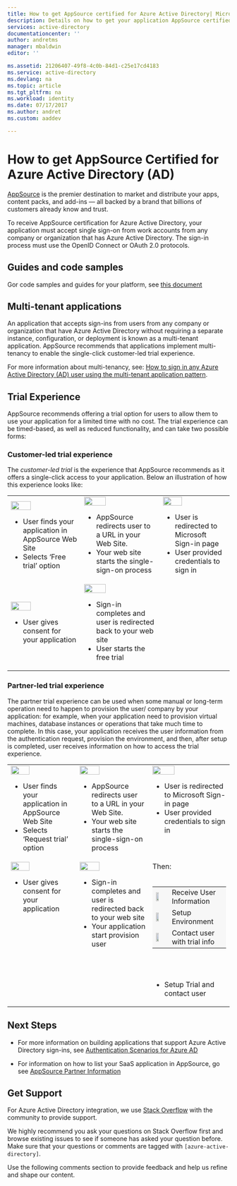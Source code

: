 ```yaml
---
title: How to get AppSource certified for Azure Active Directory| Microsoft Docs
description: Details on how to get your application AppSource certified for Azure Active Directory.
services: active-directory
documentationcenter: ''
author: andretms
manager: mbaldwin
editor: ''

ms.assetid: 21206407-49f8-4c0b-84d1-c25e17cd4183
ms.service: active-directory
ms.devlang: na
ms.topic: article
ms.tgt_pltfrm: na
ms.workload: identity
ms.date: 07/17/2017
ms.author: andret
ms.custom: aaddev

---
```

# How to get AppSource Certified for Azure Active Directory (AD)
[AppSource](https://appsource.microsoft.com/) is the premier destination to market and distribute your apps, content packs, and add-ins — all backed by a brand that billions of customers already know and trust.

To receive AppSource certification for Azure Active Directory, your application must accept single sign-on from work accounts from any company or organization that has Azure Active Directory. The sign-in process must use the OpenID Connect or OAuth 2.0 protocols.

## Guides and code samples
Gor code samples and guides for your platform, see [this document](active-directory-developers-guide#get-started "Get Started with Azure AD for developers")

## Multi-tenant applications
An application that accepts sign-ins from users from any company or organization that have Azure Active Directory without requiring a separate instance, configuration, or deployment is known as a multi-tenant application. AppSource recommends that applications implement multi-tenancy to enable the single-click customer-led trial experience.

For more information about multi-tenancy, see: [How to sign in any Azure Active Directory (AD) user using the multi-tenant application pattern](active-directory-devhowto-multi-tenant-overview).

## Trial Experience
AppSource recommends offering a trial option for users to allow them to use your application for a limited time with no cost. The trial experience can be timed-based, as well as reduced functionality, and can take two possible forms:

### Customer-led trial experience
The *customer-led trial* is the experience that AppSource recommends as it offers a single-click access to your application. Below an illustration of how this experience looks like:

<table >
<tr>
    <td><img src="media/active-directory-devhowto-appsource-certified/customer-led-trial-step1.png" width="55%"/><ul><li>User finds your application in AppSource Web Site</li><li>Selects ‘Free trial’ option</li></ul></td>
    <td><img src="media/active-directory-devhowto-appsource-certified/customer-led-trial-step2.png" width="55%" /><ul><li>AppSource redirects user to a URL in your Web Site.</li><li>Your web site starts the single-sign-on process</li></ul></td>
    <td><img src="media/active-directory-devhowto-appsource-certified/customer-led-trial-step3.png" width="55%"/><ul><li>User is redirected to Microsoft Sign-in page</li><li>User provided credentials to sign in</li></ul></td>
</tr>
<tr>
    <td><img src="media/active-directory-devhowto-appsource-certified/customer-led-trial-step4.png" width="55%"/><ul><li>User gives consent for your application</li></ul></td>
    <td><img src="media/active-directory-devhowto-appsource-certified/customer-led-trial-step5.png" width="55%"/><ul><li>Sign-in completes and user is redirected back to your web site</li><li>User starts the free trial</li></ul></td>
    <td></td>
</tr>
</table>

### Partner-led trial experience
The partner trial experience can be used when some manual or long-term operation need to happen to provision the user/ company by your application: for example, when your application need to provision virtual machines, database instances or operations that take much time to complete. In this case, your application receives the user information from the authentication request, provision the environment, and then, after setup is completed, user receives information on how to access the trial experience.

<table valign="top">
<tr>
    <td valign="top"><img src="media/active-directory-devhowto-appsource-certified/partner-led-trial-step1.png" width="55%"/><ul><li>User finds your application in AppSource Web Site</li><li>Selects ‘Request trial’ option</li></ul></td>
    <td valign="top"><img src="media/active-directory-devhowto-appsource-certified/partner-led-trial-step2.png" width="55%"/><ul><li>AppSource redirects user to a URL in your Web Site.</li><li>Your web site starts the single-sign-on process</li></ul></td>
    <td valign="top"><img src="media/active-directory-devhowto-appsource-certified/partner-led-trial-step3.png" width="55%"/><ul><li>User is redirected to Microsoft Sign-in page</li><li>User provided credentials to sign in</li></ul></td>
</tr>
<tr>
    <td valign="top"><img src="media/active-directory-devhowto-appsource-certified/partner-led-trial-step4.png" width="55%"/><ul><li>User gives consent for your application</li></ul></td>
    <td valign="top"><img src="media/active-directory-devhowto-appsource-certified/partner-led-trial-step5.png" width="55%"/><ul><li>Sign-in completes and user is redirected back to your web site</li><li>Your application start provision user</li></ul></td>
    <td valign="top">Then:<br/><br/>
        <table bgcolor="#f7f7f7">
        <tr>
            <td><img src="media/active-directory-devhowto-appsource-certified/UserContact.png" width="55%"/></td>
            <td>Receive User Information</td>
        </tr>
        <tr>
            <td><img src="media/active-directory-devhowto-appsource-certified/SetupEnv.png" width="55%"/></td>
            <td>Setup Environment</td>
        </tr>
        <tr>
            <td><img src="media/active-directory-devhowto-appsource-certified/ContactCustomer.png" width="55%"/></td>
            <td>Contact user with trial info</td>
        </tr>
        </table><br/><br/>
        <ul><li>Setup Trial and contact user</li></ul>
    </td>
</tr>
</table>


 
## Next Steps
- For more information on building applications that support Azure Active Directory sign-ins, see [Authentication Scenarios for Azure AD](https://docs.microsoft.com/azure/active-directory/develop/active-directory-authentication-scenarios) 

- For information on how to list your SaaS application in AppSource, go see [AppSource Partner Information](https://appsource.microsoft.com/partners)


## Get Support
For Azure Active Directory integration, we use [Stack Overflow](http://stackoverflow.com/questions/tagged/azure-active-directory) with the community to provide support. 

We highly recommend you ask your questions on Stack Overflow first and browse existing issues to see if someone has asked your question before. Make sure that your questions or comments are tagged with `[azure-active-directory]`.

Use the following comments section to provide feedback and help us refine and shape our content.
